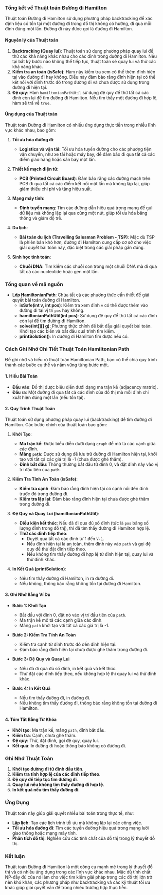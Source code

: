 ### Tổng kết về Thuật toán Đường đi Hamilton

Thuật toán Đường đi Hamilton sử dụng phương pháp backtracking để xác định liệu có tồn tại một đường đi trong đồ thị không có hướng, đi qua mỗi đỉnh đúng một lần. Đường đi này được gọi là đường đi Hamilton.

#### Nguyên lý của Thuật toán
1. **Backtracking (Quay lui)**: Thuật toán sử dụng phương pháp quay lui để thử các khả năng khác nhau cho các đỉnh trong đường đi Hamilton. Nếu tại bất kỳ bước nào không thể tiếp tục, thuật toán sẽ quay lui và thử các khả năng khác.
2. **Kiểm tra an toàn (isSafe)**: Hàm này kiểm tra xem có thể thêm đỉnh hiện tại vào đường đi hay không. Điều này đảm bảo rằng đỉnh hiện tại có thể kết nối với đỉnh trước đó trong đường đi và chưa được sử dụng trong đường đi hiện tại.
3. **Đệ quy**: Hàm `hamiltonianPathUtil` sử dụng đệ quy để thử tất cả các đỉnh còn lại để tìm đường đi Hamilton. Nếu tìm thấy một đường đi hợp lệ, hàm sẽ trả về `true`.

#### Ứng dụng của Thuật toán
Thuật toán Đường đi Hamilton có nhiều ứng dụng thực tiễn trong nhiều lĩnh vực khác nhau, bao gồm:

1. **Tối ưu hóa đường đi**:
    - **Logistics và vận tải**: Tối ưu hóa tuyến đường cho các phương tiện vận chuyển, như xe tải hoặc máy bay, để đảm bảo đi qua tất cả các điểm giao hàng hoặc sân bay một lần.

2. **Thiết kế mạch điện tử**:
    - **PCB (Printed Circuit Board)**: Đảm bảo rằng các đường mạch trên PCB đi qua tất cả các điểm kết nối một lần mà không lặp lại, giúp giảm thiểu chi phí và tăng hiệu suất.

3. **Mạng máy tính**:
    - **Định tuyến mạng**: Tìm các đường dẫn hiệu quả trong mạng để gửi dữ liệu mà không lặp lại qua cùng một nút, giúp tối ưu hóa băng thông và giảm độ trễ.

4. **Du lịch**:
    - **Bài toán du lịch (Travelling Salesman Problem - TSP)**: Mặc dù TSP là phiên bản khó hơn, đường đi Hamilton cung cấp cơ sở cho việc giải quyết bài toán này, đặc biệt trong các giải pháp gần đúng.

5. **Sinh học tính toán**:
    - **Chuỗi DNA**: Tìm kiếm các chuỗi con trong một chuỗi DNA mà đi qua tất cả các nucleotide hoặc gen một lần.

### Tổng quan về mã nguồn
- **Lớp HamiltonianPath**: Chứa tất cả các phương thức cần thiết để giải quyết bài toán đường đi Hamilton.
    - **isSafe(int v, int pos)**: Kiểm tra xem đỉnh `v` có thể được thêm vào đường đi tại vị trí `pos` hay không.
    - **hamiltonianPathUtil(int pos)**: Sử dụng đệ quy để thử tất cả các đỉnh còn lại để tìm đường đi Hamilton.
    - **solve(int[][] g)**: Phương thức chính để bắt đầu giải quyết bài toán. Khởi tạo các biến và bắt đầu quá trình tìm kiếm.
    - **printSolution()**: In đường đi Hamilton tìm được nếu có.

### Cách Ghi Nhớ Chi Tiết Thuật Toán Hamiltonian Path

Để ghi nhớ và hiểu rõ thuật toán Hamiltonian Path, bạn có thể chia quy trình thành các bước cụ thể và nắm vững từng bước một.

#### 1. Hiểu Bài Toán
- **Đầu vào**: Đồ thị được biểu diễn dưới dạng ma trận kề (adjacency matrix).
- **Đầu ra**: Một đường đi qua tất cả các đỉnh của đồ thị mà mỗi đỉnh chỉ xuất hiện đúng một lần (nếu tồn tại).

#### 2. Quy Trình Thuật Toán
Thuật toán sử dụng phương pháp quay lui (backtracking) để tìm đường đi Hamilton. Các bước chính của thuật toán bao gồm:

1. **Khởi Tạo**:
    - **Ma trận kề**: Được biểu diễn dưới dạng `graph` để mô tả các cạnh giữa các đỉnh.
    - **Mảng `path`**: Được sử dụng để lưu trữ đường đi Hamilton hiện tại, khởi tạo với tất cả các giá trị là -1 (chưa được ghé thăm).
    - **Đỉnh bắt đầu**: Thông thường bắt đầu từ đỉnh 0, và đặt đỉnh này vào vị trí đầu tiên của `path`.

2. **Kiểm Tra Tính An Toàn (isSafe)**:
    - **Kiểm tra cạnh**: Đảm bảo rằng đỉnh hiện tại có cạnh nối đến đỉnh trước đó trong đường đi.
    - **Kiểm tra lặp lại**: Đảm bảo rằng đỉnh hiện tại chưa được ghé thăm trong đường đi.

3. **Đệ Quy và Quay Lui (hamiltonianPathUtil)**:
    - **Điều kiện kết thúc**: Nếu đã đi qua đủ số đỉnh (tức là `pos` bằng số lượng đỉnh trong đồ thị), thì đã tìm thấy đường đi Hamilton hợp lệ.
    - **Thử các đỉnh tiếp theo**:
        - Duyệt qua tất cả các đỉnh từ 1 đến `V-1`.
        - Nếu đỉnh hiện tại là an toàn, thêm đỉnh này vào `path` và gọi đệ quy để thử đặt đỉnh tiếp theo.
        - Nếu không tìm thấy đường đi hợp lệ từ đỉnh hiện tại, quay lui và thử đỉnh khác.

4. **In Kết Quả (printSolution)**:
    - Nếu tìm thấy đường đi Hamilton, in ra đường đi.
    - Nếu không, thông báo rằng không tồn tại đường đi Hamilton.

#### 3. Ghi Nhớ Bằng Ví Dụ
- **Bước 1: Khởi Tạo**
    - Bắt đầu với đỉnh 0, đặt nó vào vị trí đầu tiên của `path`.
    - Ma trận kề mô tả các cạnh giữa các đỉnh.
    - Mảng `path` khởi tạo với tất cả các giá trị là -1.

- **Bước 2: Kiểm Tra Tính An Toàn**
    - Kiểm tra cạnh từ đỉnh trước đó đến đỉnh hiện tại.
    - Đảm bảo rằng đỉnh hiện tại chưa được ghé thăm trong đường đi.

- **Bước 3: Đệ Quy và Quay Lui**
    - Nếu đã đi qua đủ số đỉnh, in kết quả và kết thúc.
    - Thử đặt các đỉnh tiếp theo, nếu không hợp lệ thì quay lui và thử đỉnh khác.

- **Bước 4: In Kết Quả**
    - Nếu tìm thấy đường đi, in đường đi.
    - Nếu không tìm thấy đường đi, thông báo rằng không tồn tại đường đi Hamilton.

#### 4. Tóm Tắt Bằng Từ Khóa
- **Khởi tạo**: Ma trận kề, mảng `path`, đỉnh bắt đầu.
- **Kiểm tra**: Cạnh, chưa ghé thăm.
- **Đệ quy**: Thử, đặt đỉnh, gọi đệ quy, quay lui.
- **Kết quả**: In đường đi hoặc thông báo không có đường đi.

### Ghi Nhớ Thuật Toán
1. **Khởi tạo đường đi từ đỉnh đầu tiên**.
2. **Kiểm tra tính hợp lệ của các đỉnh tiếp theo**.
3. **Đệ quy để tiếp tục tìm đường đi**.
4. **Quay lui nếu không tìm thấy đường đi hợp lệ**.
5. **In kết quả nếu tìm thấy đường đi**.

### Ứng Dụng
Thuật toán này giúp giải quyết nhiều bài toán trong thực tế, như:
- **Lập lịch**: Tạo các lịch trình tối ưu mà không lặp lại các công việc.
- **Tối ưu hóa đường đi**: Tìm các tuyến đường hiệu quả trong mạng lưới giao thông hoặc mạng máy tính.
- **Phân tích đồ thị**: Nghiên cứu các tính chất của đồ thị trong lý thuyết đồ thị.

### Kết luận
Thuật toán Đường đi Hamilton là một công cụ mạnh mẽ trong lý thuyết đồ thị và có nhiều ứng dụng trong các lĩnh vực khác nhau. Mặc dù tính chất NP-đầy đủ của nó làm cho việc tìm kiếm giải pháp trong các đồ thị lớn trở nên khó khăn, các phương pháp như backtracking và các kỹ thuật tối ưu khác giúp giải quyết vấn đề trong nhiều trường hợp thực tiễn.